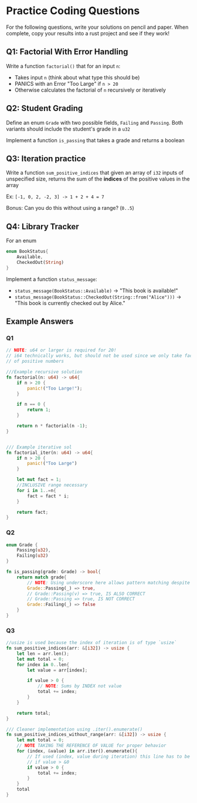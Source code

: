 # Practice Coding Questions

For the following questions, write your solutions on pencil and paper. When complete, copy your results into a rust project and see if they work!

## Q1: Factorial With Error Handling

Write a function `factorial()` that for an input `n`:

- Takes input `n` (think about what type this should be)
- PANICS with an Error "Too Large" if `n > 20`
- Otherwise calculates the factorial of `n` recursively or iteratively

## Q2: Student Grading

Define an enum `Grade` with two possible fields, `Failing` and `Passing`. Both variants should include the student's grade in a `u32`

Implement a function `is_passing` that takes a grade and returns a boolean

## Q3: Iteration practice

Write a function `sum_positive_indices` that given an array of `i32` inputs of unspecified size, returns the sum of the **indices** of the positive values in the array

Ex: `[-1, 0, 2, -2, 3] -> 1 + 2 + 4 = 7`

Bonus: Can you do this without using a range? (`0..5`)

## Q4: Library Tracker

For an enum

```rust
enum BookStatus{
    Available,
    CheckedOut(String)
}
```

Implement a function `status_message`:

- `status_message(BookStatus::Available)` -> "This book is available!"
- `status_message(BookStatus::CheckedOut(String::from("Alice")))` -> "This book is currently checked out by Alice."

## Example Answers

### Q1

```rust
// NOTE: u64 or larger is required for 20!
// i64 technically works, but should not be used since we only take factorials
// of positive numbers

///Example recursive solution
fn factorial(n: u64) -> u64{
    if n > 20 {
        panic!("Too Large!");
    }

    if n == 0 {
        return 1;
    }

    return n * factorial(n -1);
}


/// Example iterative sol
fn factorial_iter(n: u64) -> u64{
    if n > 20 {
        panic!("Too Large")
    }

    let mut fact = 1;
    //INCLUSIVE range necessary
    for i in 1..=n{
        fact = fact * i;
    }

    return fact;
}
```

### Q2

```rust
enum Grade {
    Passing(u32),
    Failing(u32)
}

fn is_passing(grade: Grade) -> bool{
    return match grade{
        // NOTE: Using underscore here allows pattern matching despite value
        Grade::Passing(_) => true,
        // Grade::Passing(v) => true, IS ALSO CORRECT
        // Grade::Passing => true, IS NOT CORRECT
        Grade::Failing(_) => false
    }
}
```

### Q3

```rust
//usize is used because the index of iteration is of type `usize`
fn sum_positive_indices(arr: &[i32]) -> usize {
    let len = arr.len();
    let mut total = 0;
    for index in 0..len{
        let value = arr[index];

        if value > 0 {
            // NOTE: Sums by INDEX not value
            total += index;
        }
    }

    return total;
}

/// Cleaner implementation using .iter().enumerate()
fn sum_positive_indices_without_range(arr: &[i32]) -> usize {
    let mut total = 0;
    // NOTE TAKING THE REFERENCE OF VALUE for proper behavior
    for (index, &value) in arr.iter().enumerate(){
        // If used (index, value during iteration) this line has to be 
        // if value > &0
        if value > 0 {
            total += index;
        }
    }
    total
}
```
